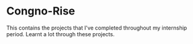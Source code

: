 # Congno-Rise
This contains the projects that I've completed throughout my internship period.
Learnt a lot through these projects.
